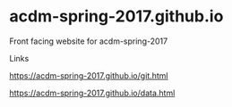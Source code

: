# acdm-spring-2017.github.io

Front facing website for acdm-spring-2017

Links

https://acdm-spring-2017.github.io/git.html

https://acdm-spring-2017.github.io/data.html

